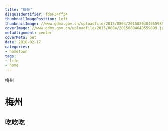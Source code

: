 ```yaml
---
title: "梅州"
disqusIdentifier: fdsF34ff34
thumbnailImagePosition: left 
thumbnailImage: //www.gdmx.gov.cn/uploadfile/2015/0804/20150804040559899.jpg
coverImage: //www.gdmx.gov.cn/uploadfile/2015/0804/20150804040559899.jpg
metaAlignment: center
coverMeta: out
date: 2018-02-17
categories:
- hometown
tags:
- life
- home
---
```


梅州
<!--toc-->
<!--more-->
# 梅州
## 吃吃吃
